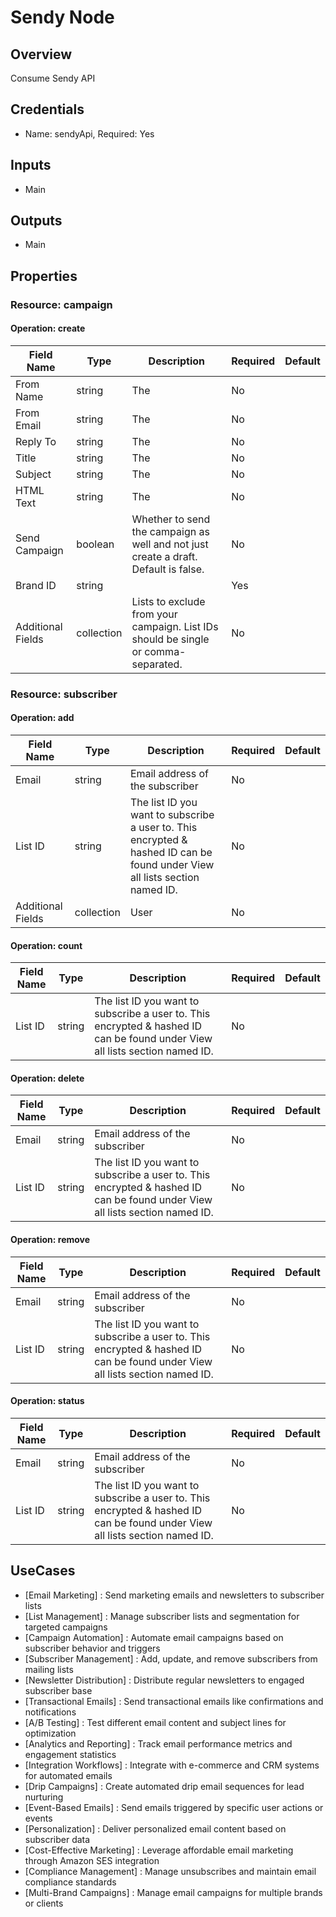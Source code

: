 # Sendy Node

## Overview

Consume Sendy API

## Credentials

- Name: sendyApi, Required: Yes

## Inputs

- Main

## Outputs

- Main

## Properties

### Resource: campaign

#### Operation: create

| Field Name | Type | Description | Required | Default |
|---|---|---|---|---|
| From Name | string | The  | No |  |
| From Email | string | The  | No |  |
| Reply To | string | The  | No |  |
| Title | string | The  | No |  |
| Subject | string | The  | No |  |
| HTML Text | string | The  | No |  |
| Send Campaign | boolean | Whether to send the campaign as well and not just create a draft. Default is false. | No |  |
| Brand ID | string |  | Yes |  |
| Additional Fields | collection | Lists to exclude from your campaign. List IDs should be single or comma-separated. | No |  |

### Resource: subscriber

#### Operation: add

| Field Name | Type | Description | Required | Default |
|---|---|---|---|---|
| Email | string | Email address of the subscriber | No |  |
| List ID | string | The list ID you want to subscribe a user to. This encrypted & hashed ID can be found under View all lists section named ID. | No |  |
| Additional Fields | collection | User | No |  |

#### Operation: count

| Field Name | Type | Description | Required | Default |
|---|---|---|---|---|
| List ID | string | The list ID you want to subscribe a user to. This encrypted & hashed ID can be found under View all lists section named ID. | No |  |

#### Operation: delete

| Field Name | Type | Description | Required | Default |
|---|---|---|---|---|
| Email | string | Email address of the subscriber | No |  |
| List ID | string | The list ID you want to subscribe a user to. This encrypted & hashed ID can be found under View all lists section named ID. | No |  |

#### Operation: remove

| Field Name | Type | Description | Required | Default |
|---|---|---|---|---|
| Email | string | Email address of the subscriber | No |  |
| List ID | string | The list ID you want to subscribe a user to. This encrypted & hashed ID can be found under View all lists section named ID. | No |  |

#### Operation: status

| Field Name | Type | Description | Required | Default |
|---|---|---|---|---|
| Email | string | Email address of the subscriber | No |  |
| List ID | string | The list ID you want to subscribe a user to. This encrypted & hashed ID can be found under View all lists section named ID. | No |  |

## UseCases

- [Email Marketing] : Send marketing emails and newsletters to subscriber lists
- [List Management] : Manage subscriber lists and segmentation for targeted campaigns
- [Campaign Automation] : Automate email campaigns based on subscriber behavior and triggers
- [Subscriber Management] : Add, update, and remove subscribers from mailing lists
- [Newsletter Distribution] : Distribute regular newsletters to engaged subscriber base
- [Transactional Emails] : Send transactional emails like confirmations and notifications
- [A/B Testing] : Test different email content and subject lines for optimization
- [Analytics and Reporting] : Track email performance metrics and engagement statistics
- [Integration Workflows] : Integrate with e-commerce and CRM systems for automated emails
- [Drip Campaigns] : Create automated drip email sequences for lead nurturing
- [Event-Based Emails] : Send emails triggered by specific user actions or events
- [Personalization] : Deliver personalized email content based on subscriber data
- [Cost-Effective Marketing] : Leverage affordable email marketing through Amazon SES integration
- [Compliance Management] : Manage unsubscribes and maintain email compliance standards
- [Multi-Brand Campaigns] : Manage email campaigns for multiple brands or clients

